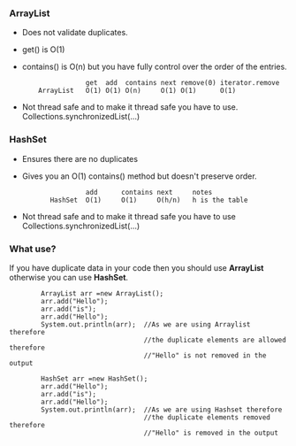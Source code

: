 ### ArrayList

* Does not validate duplicates.
* get() is O(1)
* contains() is O(n) but you have fully control over the order of the entries.

                      get  add  contains next remove(0) iterator.remove  
          ArrayList   O(1) O(1) O(n)     O(1) O(1)      O(1)  
          
* Not thread safe and to make it thread safe you have to use.  
          Collections.synchronizedList(...)  

### HashSet

* Ensures there are no duplicates
* Gives you an O(1) contains() method but doesn't preserve order.

                      add      contains next     notes
             HashSet  O(1)     O(1)     O(h/n)   h is the table 

* Not thread safe and to make it thread safe you have to use  
          Collections.synchronizedList(...)
          
### What use?

If you have duplicate data in your code then you should use **ArrayList** otherwise you can use **HashSet**.  

            ArrayList arr =new ArrayList();
            arr.add("Hello");
            arr.add("is");
            arr.add("Hello");
            System.out.println(arr);  //As we are using Arraylist therefore 
                                      //the duplicate elements are allowed therefore
                                      //"Hello" is not removed in the output  

            HashSet arr =new HashSet();
            arr.add("Hello");
            arr.add("is");
            arr.add("Hello");
            System.out.println(arr);  //As we are using Hashset therefore 
                                      //the duplicate elements removed therefore
                                      //"Hello" is removed in the output  
